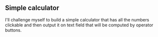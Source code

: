 ## Simple calculator

I'll challenge myself to build a simple calculator that has all the numbers clickable and then output it on text field that will be computed by operator buttons.
